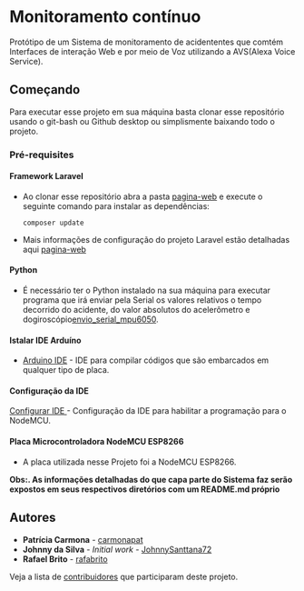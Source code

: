 # Monitoramento contínuo

Protótipo de um Sistema de monitoramento de acidententes que comtém Interfaces de interação Web e por meio de Voz utilizando a AVS(Alexa Voice Service). 

## Começando

Para executar esse projeto em sua máquina basta clonar esse repositório usando o git-bash ou Github desktop ou simplismente baixando todo o projeto. 

### Pré-requisites

#### Framework Laravel

* Ao clonar esse repositório abra a pasta [pagina-web](https://github.com/JohnnySanttana72/Problema3-SD/tree/main/pagina-web) e execute o seguinte comando para instalar as dependências:
	
	```
	composer update
	```
* Mais informações de configuração do projeto Laravel estão detalhadas aqui [pagina-web](https://github.com/JohnnySanttana72/Problema3-SD/tree/main/pagina-web)


#### Python

* É necessário ter o Python instalado na sua máquina para executar programa que irá enviar pela Serial os valores relativos o tempo decorrido do acidente, do valor absolutos do acelerômetro e dogiroscópio[envio_serial_mpu6050](https://github.com/JohnnySanttana72/Problema3-SD/tree/main/envio_serial_mpu6050).

#### Istalar IDE Arduíno

* [Arduino IDE](https://www.arduino.cc/en/software) - IDE para compilar códigos que são embarcados em qualquer tipo de placa.

#### Configuração da IDE

[Configurar IDE ](https://create.arduino.cc/projecthub/electropeak/getting-started-w-nodemcu-esp8266-on-arduino-ide-28184f) - Configuração da IDE para habilitar a programação para o NodeMCU.

#### Placa Microcontroladora NodeMCU ESP8266

* A placa utilizada nesse Projeto foi a NodeMCU ESP8266.


**Obs:. As informações detalhadas do que capa parte do Sistema faz serão expostos em seus respectivos diretórios com um README.md próprio**


## Autores

* **Patrícia Carmona** - [carmonapat](https://github.com/carmonapat)
* **Johnny da Silva** - *Initial work* - [JohnnySanttana72](https://github.com/JohnnySanttana72)
* **Rafael Brito** - [rafabrito](https://github.com/rafabrito)

Veja a lista de [contribuidores](https://github.com/JohnnySanttana72/automacao-resencial/graphs/contributors) que participaram deste projeto.


